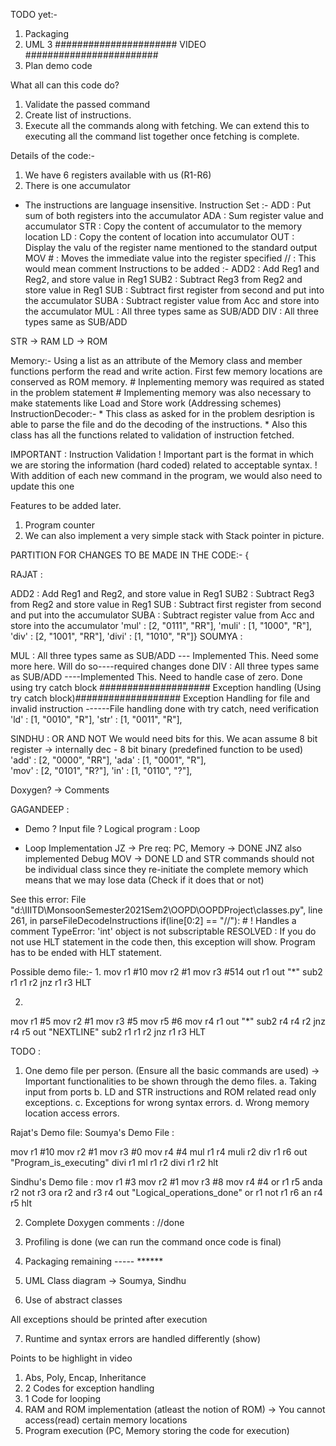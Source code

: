 TODO yet:-
1. Packaging
2. UML
3 ###################### VIDEO ########################
4. Plan demo code


What all can this code do?
1. Validate the passed command
2. Create list of instructions.
3. Execute all the commands along with fetching. We can extend this to executing all the command list together once fetching is complete.

Details of the code:-
1. We have 6 registers available with us (R1-R6)
2. There is one accumulator

* The instructions are language insensitive.
Instruction Set :-
ADD <RegisterName> <RegisterName> : Put sum of both registers into the accumulator 
ADA <RegisterName> : Sum register value and accumulator
STR <RegisterName> : Copy the content of accumulator to the memory location
LD <RegisterName> : Copy the content of location into accumulator
OUT <RegisterName> : Display the valu of the register name mentioned to the standard output
MOV <RegisterName> #<ImmediateValue> : Moves the immediate value into the register specified
// :  This would mean comment
Instructions to be added :-
ADD2 <Reg1> <Reg2> <Reg3> : Add Reg1 and Reg2, and store value in Reg1
SUB2 <Reg1> <Reg2> <Reg3> : Subtract Reg3 from Reg2 and store value in Reg1
SUB <RegisterName> <RegisterName> : Subtract first register from second and put into the accumulator
SUBA <RegisterName> : Subtract register value from Acc and store into the accumulator
MUL  : All three types same as SUB/ADD
DIV : All three types same as SUB/ADD

STR -> RAM
LD -> ROM

Memory:-
    Using a list as an attribute of the Memory class and member functions perform the read and write action.
    First few memory locations are conserved as ROM memory.
    # Inplementing memory was required as stated in the problem statement
    # Implementing memory was also necessary to make statements like Load and Store work (Addressing schemes)
InstructionDecoder:-
    * This class as asked for in the problem desription is able to parse the file and do the decoding of the instructions.
    * Also this class has all the functions related to validation of instruction fetched.

IMPORTANT : Instruction Validation
! Important part is the format in which we are storing the information (hard coded) related to acceptable syntax.
! With addition of each new command in the program, we would also need to update this one



Features to be added later.
1. Program counter 
2. We can also implement a very simple stack with Stack pointer in picture.

PARTITION FOR CHANGES TO BE MADE IN THE CODE:-
{
                     

RAJAT :

ADD2 <Reg1> <Reg2> <Reg3> : Add Reg1 and Reg2, and store value in Reg1
SUB2 <Reg1> <Reg2> <Reg3> : Subtract Reg3 from Reg2 and store value in Reg1
SUB <RegisterName> <RegisterName> : Subtract first register from second and put into the accumulator
SUBA <RegisterName> : Subtract register value from Acc and store into the accumulator
'mul' : [2, "0111", "RR"],
                     'muli' : [1, "1000", "R"],
                     'div' : [2, "1001", "RR"],
                     'divi' : [1, "1010", "R"]} 
SOUMYA :

MUL  : All three types same as SUB/ADD --- Implemented This. Need some more here. Will do so----required changes done
DIV : All three types same as SUB/ADD  ----Implemented This. Need to handle case of zero. Done using try catch block
#################### Exception handling (Using try catch block)###################
Exception Handling for file and invalid instruction ------File handling done with try catch, need verification
'ld' : [1, "0010", "R"],
'str' : [1, "0011", "R"],

SINDHU :
OR 
AND 
NOT
We would need bits for this.
We acan assume 8 bit register -> internally dec - 8 bit binary (predefined function to be used)
'add' : [2, "0000", "RR"],
'ada' : [1, "0001", "R"],        
'mov' : [2, "0101", "R?"],
'in' : [1, "0110", "?"],


Doxygen? -> Comments 

GAGANDEEP : 

* Demo ? 
Input file ?
Logical program : Loop

- Loop Implementation
JZ -> Pre req: PC, Memory -> DONE
JNZ also implemented
Debug MOV -> DONE 
LD and STR commands should not be individual class since they re-initiate the complete memory which means that we may lose data (Check if it does that or not)

See this error:
File "d:\IIITD\MonsoonSemester2021Sem2\OOPD\OOPDProject\classes.py", line 261, in parseFileDecodeInstructions
    if(line[0:2] == "//"): # ! Handles a comment
TypeError: 'int' object is not subscriptable
RESOLVED : If you do not use HLT statement in the code then, this exception will show.
            Program has to be ended with HLT statement.


Possible demo file:-
1. 
mov r1 #10
mov r2 #1
mov r3 #514
out r1
out "*"
sub2 r1 r1 r2
jnz r1 r3
HLT

2.
mov r1 #5
mov r2 #1
mov r3 #5
mov r5 #6
mov r4 r1
out "*"
sub2 r4 r4 r2
jnz r4 r5
out "NEXTLINE"
sub2 r1 r1 r2
jnz r1 r3
HLT


TODO :
1. One demo file per person.  (Ensure all the basic commands are used)
-> Important functionalities to be shown through the demo files.
a. Taking input from ports
b. LD and STR instructions and ROM related read only exceptions.
c. Exceptions for wrong syntax errors.
d. Wrong memory location access errors.

Rajat's Demo file:
Soumya's Demo File :

mov r1 #10
mov r2 #1
mov r3 #0
mov r4 #4
mul r1 r4
muli r2
div r1 r6
out "Program_is_executing"
divi r1
ml r1 r2
divi r1 r2 
hlt

Sindhu's Demo file : 
mov r1 #3
mov r2 #1
mov r3 #8
mov r4 #4
or r1 r5
anda r2
not r3
ora r2
and r3 r4
out "Logical_operations_done"
or r1
not r1 r6
an r4 r5
hlt


2. Complete Doxygen comments :  //done

3. Profiling is done (we can run the command once code is final)

4. Packaging remaining ----- ******

5. UML Class diagram -> Soumya, Sindhu

6. Use of abstract classes

All exceptions should be printed after execution

7. Runtime and syntax errors are handled differently (show)

Points to be highlight in video

1. Abs, Poly, Encap, Inheritance 
2. 2 Codes for exception handling
3. 1 Code for looping
4. RAM and ROM implementation (atleast the notion of ROM) -> You cannot access(read) certain memory locations
5. Program execution (PC, Memory storing the code for execution)
